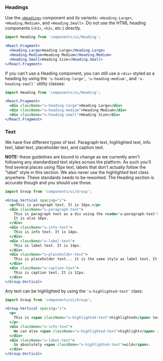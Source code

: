 ### Headings

Use the [`<Heading>`](#heading) component and its variants: `<Heading.Large>`, `<Heading.Medium>`, and `<Heading.Small>`. Do not use the HTML heading components (`<h1>`, `<h2>`, etc.) directly.

```jsx
import Heading from 'components/ui/Heading';

<React.Fragment>
  <Heading.Large>Heading Large</Heading.Large>
  <Heading.Medium>Heading Medium</Heading.Medium>
  <Heading.Small>Heading Size</Heading.Small>
</React.Fragment>
```

If you can't use a Heading component, you can still use a `<div>` styled as a heading by using the `'u-heading-large'`, `'u-heading-medium'`, and `'u-heading-small'` utility classes:

```jsx
import Heading from 'components/ui/Heading';

<React.Fragment>
  <div className="u-heading-large">Heading Large</div>
  <div className="u-heading-medium">Heading Medium</div>
  <div className="u-heading-small">Heading Size</div>
</React.Fragment>
```

### Text

We have five different types of text. Paragraph text, highlighted text, info text, label text, placeholder text, and caption text.

**NOTE:** these guidelines are bound to change as we currently aren't following any standardized text styles across the platform. As such you'll find several places using 15px text, labels that don't actually follow the "label" style in this section. We also never use the highlighted text class anywhere. These standards needs to be reworked. The Heading section is accurate though and you should use those.

```jsx
import Group from 'components/ui/Group';

<Group.Vertical spacing="s">
  <p>This is paragraph text. It is 16px.</p>
  <div className="u-paragraph-text">
    This is paragraph text as a div using the <code>'u-paragraph-text'</code> class.
    It is also 16px.
  </div>
  <div className="u-info-text">
    This is info text. It is 14px.
  </div>
  <div className="u-label-text">
    This is label text. It is 14px.
  </div>
  <div className="u-placeholder-text">
    This is placeholder text... it is the same style as label text. It is 14px.
  </div>
  <div className="u-caption-text">
    This is caption text. It is 12px.
  </div>
</Group.Vertical>
```

Any text can be highlighted by using the `'u-highlighted-text'` class:

```jsx
import Group from 'components/ui/Group';

<Group.Vertical spacing="s">
  <p>
    This is <span className="u-highlighted-text">highlighted</span> text. Use the `'u-highlighted-text'` class to highlight any text.
  </p>
  <div className="u-info-text">
    We can also <span className="u-highlighted-text">highlight</span> info text.
  </div>
  <div className="u-label-text">
    Go absolutely <span className="u-highlighted-text">wild</span>.
  </div>
</Group.Vertical>
```


